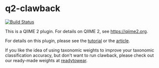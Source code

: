 # q2-clawback

[![Build Status](https://travis-ci.org/BenKaehler/q2-clawback.svg?branch=master)](https://travis-ci.org/BenKaehler/q2-clawback)

This is a QIIME 2 plugin. For details on QIIME 2, see https://qiime2.org.

For details on this plugin, please see the [tutorial](https://forum.qiime2.org/t/using-q2-clawback-to-assemble-taxonomic-weights/5859) or the [article](https://doi.org/10.1038/s41467-019-12669-6).

If you like the idea of using taxonomic weights to improve your taxonomic classification accuracy, but don't want to run clawback, please check out our ready-made weights at [readytowear](https://github.com/BenKaehler/readytowear).
